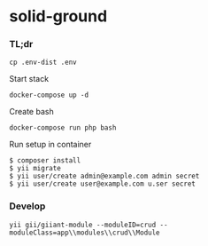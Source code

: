 solid-ground
============

### TL;dr

    cp .env-dist .env

Start stack

    docker-compose up -d

Create bash    
    
    docker-compose run php bash

Run setup in container    
    
    $ composer install
    $ yii migrate
    $ yii user/create admin@example.com admin secret
    $ yii user/create user@example.com u.ser secret

### Develop

    yii gii/giiant-module --moduleID=crud --moduleClass=app\\modules\\crud\\Module
